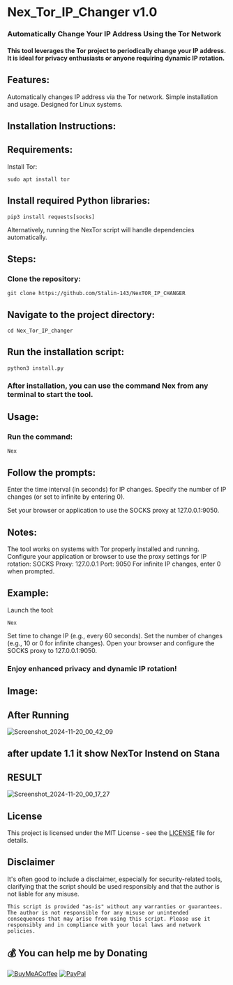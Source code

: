 # Nex_Tor_IP_Changer v1.0

### Automatically Change Your IP Address Using the Tor Network

#### This tool leverages the Tor project to periodically change your IP address. It is ideal for privacy enthusiasts or anyone requiring dynamic IP rotation.
## Features:

  Automatically changes IP address via the Tor network.
  Simple installation and usage.
  Designed for Linux systems.

## Installation Instructions:

## Requirements:

  Install Tor:

    sudo apt install tor

## Install required Python libraries:

    pip3 install requests[socks]

  Alternatively, running the NexTor script will handle dependencies automatically.

## Steps:

  ### Clone the repository:

    git clone https://github.com/Stalin-143/NexTOR_IP_CHANGER

## Navigate to the project directory:

    cd Nex_Tor_IP_changer

## Run the installation script:

    python3 install.py

### After installation, you can use the command Nex from any terminal to start the tool.

## Usage:

  ### Run the command:

    Nex
    
## Follow the prompts:

  Enter the time interval (in seconds) for IP changes.
  Specify the number of IP changes (or set to infinite by entering 0).

  Set your browser or application to use the SOCKS proxy at 127.0.0.1:9050.

## Notes:

  The tool works on systems with Tor properly installed and running.
  Configure your application or browser to use the proxy settings for IP rotation:
      SOCKS Proxy: 127.0.0.1
      Port: 9050
  For infinite IP changes, enter 0 when prompted.

## Example:

  Launch the tool:

    Nex

  Set time to change IP (e.g., every 60 seconds).
  Set the number of changes (e.g., 10 or 0 for infinite changes).
  Open your browser and configure the SOCKS proxy to 127.0.0.1:9050.

### Enjoy enhanced privacy and dynamic IP rotation!

## Image:

## After Running

![Screenshot_2024-11-20_00_42_09](https://github.com/user-attachments/assets/4a18015f-4910-493e-9f3a-0fd8fbf31b2e)

## after update 1.1 it show NexTor Instend on Stana

## RESULT

![Screenshot_2024-11-20_00_17_27](https://github.com/user-attachments/assets/308df2a7-9a58-4b4e-a04d-0042d9fa7819)




## License


  

This project is licensed under the MIT License - see the [LICENSE](LICENSE) file for details.

 ## Disclaimer

It's often good to include a disclaimer, especially for security-related tools, clarifying that the script should be used responsibly and that the author is not liable for any misuse.



    This script is provided "as-is" without any warranties or guarantees. The author is not responsible for any misuse or unintended consequences that may arise from using this script. Please use it responsibly and in compliance with your local laws and network policies.


 ## 💰 You can help me by Donating
  [![BuyMeACoffee](https://img.shields.io/badge/Buy%20Me%20a%20Coffee-ffdd00?style=for-the-badge&logo=buy-me-a-coffee&logoColor=black)](https://buymeacoffee.com/stali.n) [![PayPal](https://img.shields.io/badge/PayPal-00457C?style=for-the-badge&logo=paypal&logoColor=white)](https://paypal.me/stalinStanlyjohn) 

  



